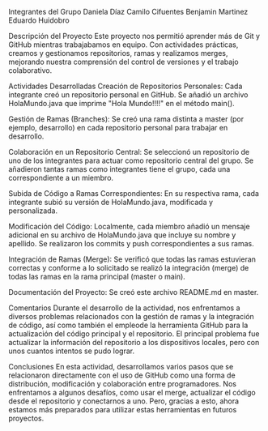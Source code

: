 
Integrantes del Grupo
Daniela Díaz
Camilo Cifuentes
Benjamin Martinez
Eduardo Huidobro

Descripción del Proyecto
Este proyecto nos permitió aprender más de Git y GitHub mientras trabajabamos en equipo. Con actividades
prácticas, creamos y gestionamos repositorios, ramas y realizamos merges, mejorando nuestra comprensión
del control de versiones y el trabajo colaborativo.

Actividades Desarrolladas
Creación de Repositorios Personales:
Cada integrante creó un repositorio personal en GitHub.
Se añadió un archivo HolaMundo.java que imprime "Hola Mundo!!!!" en el método main().

Gestión de Ramas (Branches):
Se creó una rama distinta a master (por ejemplo, desarrollo) en cada repositorio personal para trabajar en desarrollo.

Colaboración en un Repositorio Central:
Se seleccionó un repositorio de uno de los integrantes para actuar como repositorio central del grupo.
Se añadieron tantas ramas como integrantes tiene el grupo, cada una correspondiente a un miembro.

Subida de Código a Ramas Correspondientes:
En su respectiva rama, cada integrante subió su versión de HolaMundo.java, modificada y personalizada.

Modificación del Código:
Localmente, cada miembro añadió un mensaje adicional en su archivo de HolaMundo.java que incluye su nombre y apellido.
Se realizaron los commits y push correspondientes a sus ramas.

Integración de Ramas (Merge):
Se verificó que todas las ramas estuvieran correctas y conforme a lo solicitado se realizó la integración (merge) de todas las ramas en la rama principal (master o main).

Documentación del Proyecto:
Se creó este archivo README.md en master.

Comentarios
Durante el desarrollo de la actividad, nos enfrentamos a diversos problemas relacionados con la
gestión de ramas y la integración de código, así como también el empleode la herramienta GitHub
para la actualización del código principal y el repositorio. El principal problema fue actualizar la
información del repositorio a los dispositivos locales, pero con unos cuantos intentos se pudo lograr.

Conclusiones
En esta actividad, desarrollamos varios pasos que se relacionaron directamente con el uso de GitHub como
una forma de distribución, modificación y colaboración entre programadores. Nos enfrentamos a algunos desafíos, como
usar el merge, actualizar el código desde el repositorio y conectarnos a uno. Pero, gracias a esto, ahora estamos más
preparados para utilizar estas herramientas en futuros proyectos.

